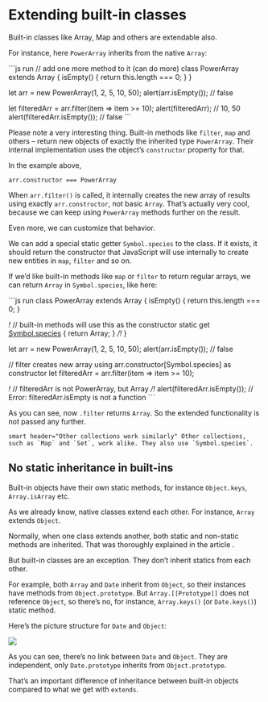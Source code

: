 # Extending built-in classes

Built-in classes like Array, Map and others are extendable also.

For instance, here `PowerArray` inherits from the native `Array`:

\`\`\`js run // add one more method to it (can do more) class PowerArray extends Array { isEmpty() { return this.length === 0; } }

let arr = new PowerArray(1, 2, 5, 10, 50); alert(arr.isEmpty()); // false

let filteredArr = arr.filter(item =&gt; item &gt;= 10); alert(filteredArr); // 10, 50 alert(filteredArr.isEmpty()); // false \`\`\`

Please note a very interesting thing. Built-in methods like `filter`, `map` and others – return new objects of exactly the inherited type `PowerArray`. Their internal implementation uses the object’s `constructor` property for that.

In the example above,

    arr.constructor === PowerArray

When `arr.filter()` is called, it internally creates the new array of results using exactly `arr.constructor`, not basic `Array`. That’s actually very cool, because we can keep using `PowerArray` methods further on the result.

Even more, we can customize that behavior.

We can add a special static getter `Symbol.species` to the class. If it exists, it should return the constructor that JavaScript will use internally to create new entities in `map`, `filter` and so on.

If we’d like built-in methods like `map` or `filter` to return regular arrays, we can return `Array` in `Symbol.species`, like here:

\`\`\`js run class PowerArray extends Array { isEmpty() { return this.length === 0; }

_!_ // built-in methods will use this as the constructor static get [Symbol.species]() { return Array; } _/!_ }

let arr = new PowerArray(1, 2, 5, 10, 50); alert(arr.isEmpty()); // false

// filter creates new array using arr.constructor\[Symbol.species\] as constructor let filteredArr = arr.filter(item =&gt; item &gt;= 10);

_!_ // filteredArr is not PowerArray, but Array _/!_ alert(filteredArr.isEmpty()); // Error: filteredArr.isEmpty is not a function \`\`\`

As you can see, now `.filter` returns `Array`. So the extended functionality is not passed any further.

`` smart header="Other collections work similarly" Other collections, such as `Map` and `Set`, work alike. They also use `Symbol.species`. ``

## No static inheritance in built-ins

Built-in objects have their own static methods, for instance `Object.keys`, `Array.isArray` etc.

As we already know, native classes extend each other. For instance, `Array` extends `Object`.

Normally, when one class extends another, both static and non-static methods are inherited. That was thoroughly explained in the article [](info:static-properties-methods#statics-and-inheritance).

But built-in classes are an exception. They don’t inherit statics from each other.

For example, both `Array` and `Date` inherit from `Object`, so their instances have methods from `Object.prototype`. But `Array.[[Prototype]]` does not reference `Object`, so there’s no, for instance, `Array.keys()` (or `Date.keys()`) static method.

Here’s the picture structure for `Date` and `Object`:

![](object-date-inheritance.svg)

As you can see, there’s no link between `Date` and `Object`. They are independent, only `Date.prototype` inherits from `Object.prototype`.

That’s an important difference of inheritance between built-in objects compared to what we get with `extends`.
